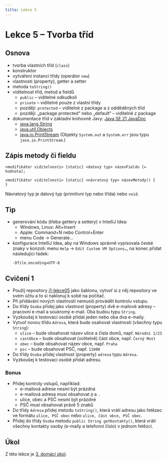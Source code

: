 ```yaml
---
title: Lekce 5
---
```

# Lekce 5 – Tvorba tříd

## Osnova
* tvorba vlastních tříd (`class`)
* konstruktor
* vytváření instancí třídy (operátor `new`)
* vlastnosti (property), getter a setter
* metoda `toString()`
* viditelnost tříd, metod a fieldů
  * `public` – viditelné odkudkoli
  * `private` – viditelné pouze z vlastní třídy
  * později: `protected` – viditelné z package a z odděděných tříd
  * později: „package protected“ nebo „default“ – viditelné z package
* dokumentace tříd v základní knihovně Javy: [Java SE 21 JavaDoc](https://docs.oracle.com/en/java/javase/21/docs/api/index.html)
  * [java.lang.String](https://docs.oracle.com/en/java/javase/21/docs/api/java.base/java/lang/String.html)
  * [java.util.Objects](https://docs.oracle.com/en/java/javase/21/docs/api/java.base/java/util/Objects.html)
  * [java.io.PrintStream](https://docs.oracle.com/en/java/javase/21/docs/api/java.base/java/io/PrintSTream.html) (Objekty `System.out` a `System.err` jsou typu `java.io.PrintStream`.)

## Zápis metody či fieldu

```
<modifikátor viditelnosti> [static] <datový typ> názevFieldu [= hodnota];

<modifikátor viditelnosti> [static] <návratový typ> názevMetody() {
}
```

Návratový typ je datový typ (primitivní typ nebo třída) nebo `void`.

## Tip
* generování kódu (třeba gettery a settery) v IntelliJ Idea:
  * Windows, Linux: Alt+Insert
  * Apple: Command+N nebo Control+Enter
  * menu Code → Generate…
* konfigurace IntelliJ Idea, aby na Windows správně vypisovala české znaky v konzoli: menu `Help` → `Edit Custom VM Options…`, na konec přidat následující řádek:
  ```
  -Dfile.encoding=UTF-8
  ```
  
## Cvičení 1
- Použij repository [j1-lekce05](https://github.com/FilipJirsak-Czechitas/j1-lekce05) jako šablonu, vytvoř si z něj repository ve svém účtu a to si naklonuj k sobě na počítač. 
- Při přidávání nových vlastností nemusíš provádět kontrolu vstupu. 
- Do třídy `Osoba` přidej jako vlastnost (property) dvě e-mailové adresy – pracovní e-mail a soukromý e-mail. Oba budou typu `String`.
- Vyzkoušej k testovací osobě přidat jeden nebo oba dva e-maily.
- Vytvoř novou třídu `Adresa`, která bude osahovat vlastnosti (všechny typu `String`):
  - `ulice` – bude obsahovat název ulice a čísla domů, např. `Národní 1/23`
  - `castObce` – bude obsahovat (volitelně) část obce, např. `Černý Most`
  - `obec` – bude obsahovat název obce, např. `Praha`
  - `psc` – bude obsahovat PSČ, např. `11000`
- Do třídy `Osoba` přidej vlastnost (property) `adresa` typu `Adresa`.
- Vyzkoušej k testovací osobě přidat adresu. 

### Bonus
- Přidej kontroly vstupů, například:
  - e-mailová adrese nesmí být prázdná
  - e-mailová adresa musí obsahovat `@` a `.`
  - ulice, obec a PSČ nesmí být prázdné
  - PSČ musí obsahovat právě 5 znaků
- Do třídy `Adresa` přidej metodu `toString()`, která vrátí adresu jako řetězec ve formátu `ulice, PSČ obec` nebo `ulice, část obce, PSČ obec`.
- Přidej do třídy `Osoba` metodu `public String getKontakty()`, která vrátí všechny kontakty osoby (e-maily a telefonní číslo) v jednom řetězci.

## Úkol
Z této lekce je [3. domácí úkol](ukol-3.html).
